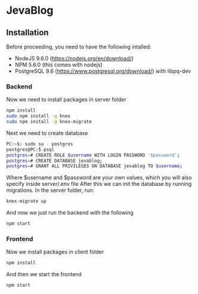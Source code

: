 # JevaBlog

## Installation
Before proceeding, you need to have the following intalled:
 - NodeJS 9.6.0 (https://nodejs.org/en/download/)
 - NPM 5.6.0 (this comes with nodejs)
 - PostgreSQL 9.6 (https://www.postgresql.org/download/) with libpq-dev

### Backend
Now we need to install packages in server folder
```sh
npm install
sudo npm install -g knex
sudo npm install -g knex-migrate
```
Next we need to create database
```sh
PC:~$: sudo su - postgres
postgres@PC:̃$ psql
postgres=# CREATE ROLE $username WITH LOGIN PASSWORD '$password';
postgres=# CREATE DATABASE jevablog;
postgres=# GRANT ALL PRIVILEGES ON DATABASE jevablog TO $username;
```
Where $username and $password are your own values, which you will also specify inside server/.env file
After this we can init the database by running migrations.
In the server folder, run:
```sh
knex-migrate up
```
And now we just run the backend with the following
```sh
npm start
```
### Frontend
Now we install packages in client folder
```sh
npm install
```
And then we start the frontend
```sh
npm start
```

